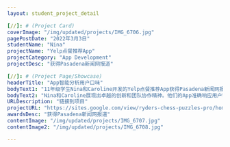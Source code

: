```yaml
---
layout: student_project_detail

[//]: # (Project Card)
coverImage: "/img/updated/projects/IMG_6706.jpg"
pagePostDate: "2022年3月3日"
studentName: "Nina"
projectName: "Yelp点餐推荐App"
projectCategory: "App Development"
projectDesc: "获得Pasadena新闻网报道"

[//]: # (Project Page/Showcase)
headerTitle: "App智能分析用户口味"
bodyText1: "11年级学生Nina和Caroline开发的Yelp点餐推荐App获得Pasadena新闻网报道。此App智能分析用户口味，为其推荐合适餐厅，方便用户快速做出餐饮决策。"
bodyText2: "Nina和Caroline展现出卓越的创新和团队协作精神。他们的App准确响应用户需求，不仅方便用户，还推动餐饮业数字化进程。同学们为她们的成就感到骄傲和激励。"
URLDescription: "链接到项目"
projectURL: "https://sites.google.com/view/ryders-chess-puzzles-pro/home"
awardsDesc: "获得Pasadena新闻网报道"
contentImage: "/img/updated/projects/IMG_6707.jpg"
contentImage2: "/img/updated/projects/IMG_6708.jpg"

---
```

